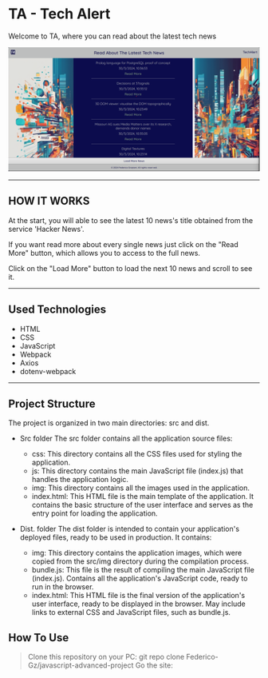 # TA - Tech Alert

Welcome to TA, where you can read about the latest tech news

![schermata di gioco](src/img/app-screen.png)

---

## HOW IT WORKS

At the start, you will able to see the latest 10 news's title obtained from the service 'Hacker News'.

If you want read more about every single news just click on the "Read More" button, which allows you to access to the full news.

Click on the "Load More" button to load the next 10 news and scroll to see it.

---

## Used Technologies

- HTML
- CSS
- JavaScript
- Webpack
- Axios
- dotenv-webpack

---

## Project Structure

The project is organized in two main directories: src and dist.

- Src folder
    The src folder contains all the application source files:

    - css: This directory contains all the CSS files used for styling the application.
    - js: This directory contains the main JavaScript file (index.js) that handles the application logic.
    - img: This directory contains all the images used in the application.
    - index.html: This HTML file is the main template of the application. It contains the   basic structure of the user interface and serves as the entry point for loading the application.

- Dist. folder
    The dist folder is intended to contain your application's deployed files, ready to be used in production. It contains:

    - img: This directory contains the application images, which were copied from the src/img directory during the compilation process.
    - bundle.js: This file is the result of compiling the main JavaScript file (index.js). Contains all the application's JavaScript code, ready to run in the browser.
    - index.html: This HTML file is the final version of the application's user interface, ready to be displayed in the browser. May include links to external CSS and JavaScript files, such as bundle.js.

## How To Use

> Clone this repository on your PC:
  git repo clone Federico-Gz/javascript-advanced-project
> Go the site:
  